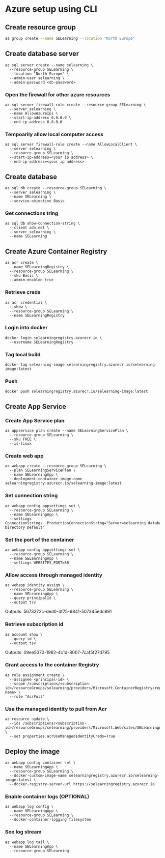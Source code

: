 # Azure setup using CLI
## Create resource group
```bash
az group create --name SELearning --location "North Europe"
```

## Create database server
```
az sql server create --name selearning \
  --resource-group SELearning \
  --location "North Europe" \
  --admin-user selearning \
  --admin-password <db-password>
```

### Open the firewall for other azure resources
```
az sql server firewall-rule create --resource-group SELearning \
  --server selearning \
  --name AllowAzureIps \
  --start-ip-address 0.0.0.0 \
  --end-ip-address 0.0.0.0
```

### Tempoarily allow local computer access
```
az sql server firewall-rule create --name AllowLocalClient \
  --server selearning \
  --resource-group SELearning \
  --start-ip-address=<your ip address> \
  --end-ip-address=<your ip address>
```

## Create database
```
az sql db create --resource-group SELearning \
  --server selearning \
  --name SELearning \
  --service-objective Basic
```

### Get connections tring
```
az sql db show-connection-string \
  --client ado.net \
  --server selearning \
  --name SELearning
```

## Create Azure Container Registry
```
az acr create \
  --name SELearningRegistry \
  --resource-group SELearning \
  --sku Basic \
  --admin-enabled true
```

### Retrieve creds
```
az acr credential \
  --show \
  --resource-group SELearning \
  --name SELearningRegistry
```

### Login into docker
```
docker login selearningregistry.azurecr.io \
  --username SELearningRegistry
```

### Tag local build
```
docker tag selearning-image selearningregistry.azurecr.io/selearning-image:latest
```

### Push
```
docker push selearningregistry.azurecr.io/selearning-image:latest
```

## Create App Service
### Create App Service plan
```
az appservice plan create --name SELearningServicePlan \
  --resource-group SELearning \
  --sku FREE \
  --is-linux
```

### Create web app
```
az webapp create --resource-group SELearning \
  --plan SELearningServicePlan \
  --name SELearningApp \
  --deployment-container-image-name selearningregistry.azurecr.io/selearning-image:latest
```

### Set connection string
```
az webapp config appsettings set \
  --resource-group SELearning \
  --name SELearningApp \
  --settings ConnectionStrings__ProductionConnectionString="Server=selearning.database.windows.net,1433;Database=SELearning;Authentication=Active Directory Default"
```

### Set the port of the container
```
az webapp config appsettings set \
  --resource-group SELearning \
  --name SELearningApp \
  --settings WEBSITES_PORT=80
```

### Allow access through managed identity
```
az webapp identity assign \
  --resource-group SELearning \
  --name SELearningApp \
  --query principalId \
  --output tsv
```
Outputs: 5673272c-ded0-4f75-9841-507345edc891

### Retrieve subscription id
```
az account show \
  --query id \
  --output tsv
```
Outputs: 09ee5070-1982-4c1d-8007-7caf5f27d795

### Grant access to the container Registry
```
az role assignment create \
  --assignee <principal-id> \
  --scope /subscriptions/<subscription-id>/resourceGroups/selearning/providers/Microsoft.ContainerRegistry/registries/<registry-name> \
  --role "AcrPull"
```

### Use the managed identity to pull from Acr
```
az resource update \
  --ids /subscriptions/<subscription-id>/resourceGroups/selearning/providers/Microsoft.Web/sites/SELearningApp/config/web \
  --set properties.acrUseManagedIdentityCreds=True
```

## Deploy the image
```
az webapp config container set \
  --name SELearningApp \
  --resource-group SELearning \
  --docker-custom-image-name selearningregistry.azurecr.io/selearning-image:latest \
  --docker-registry-server-url https://selearningregistry.azurecr.io
```

### Enable container logs (OPTIONAL)
```
az webapp log config \
  --name SELearningApp \
  --resource-group SELearning \
  --docker-container-logging filesystem
```

### See log stream
```
az webapp log tail \
  --name SELearningApp \
  --resource-group SELearning
```
